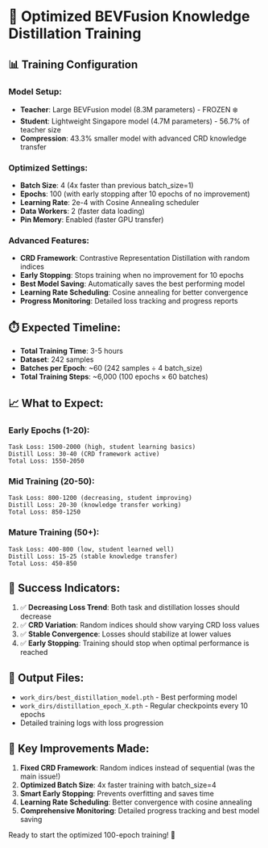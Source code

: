 # 🚀 Optimized BEVFusion Knowledge Distillation Training

## 📊 **Training Configuration**

### **Model Setup:**
- **Teacher**: Large BEVFusion model (8.3M parameters) - FROZEN ❄️
- **Student**: Lightweight Singapore model (4.7M parameters) - 56.7% of teacher size
- **Compression**: 43.3% smaller model with advanced CRD knowledge transfer

### **Optimized Settings:**
- **Batch Size**: 4 (4x faster than previous batch_size=1)
- **Epochs**: 100 (with early stopping after 10 epochs of no improvement)
- **Learning Rate**: 2e-4 with Cosine Annealing scheduler
- **Data Workers**: 2 (faster data loading)
- **Pin Memory**: Enabled (faster GPU transfer)

### **Advanced Features:**
- **CRD Framework**: Contrastive Representation Distillation with random indices
- **Early Stopping**: Stops training when no improvement for 10 epochs
- **Best Model Saving**: Automatically saves the best performing model
- **Learning Rate Scheduling**: Cosine annealing for better convergence
- **Progress Monitoring**: Detailed loss tracking and progress reports

## ⏱️ **Expected Timeline:**
- **Total Training Time**: 3-5 hours
- **Dataset**: 242 samples
- **Batches per Epoch**: ~60 (242 samples ÷ 4 batch_size)
- **Total Training Steps**: ~6,000 (100 epochs × 60 batches)

## 📈 **What to Expect:**

### **Early Epochs (1-20):**
```
Task Loss: 1500-2000 (high, student learning basics)
Distill Loss: 30-40 (CRD framework active)
Total Loss: 1550-2050
```

### **Mid Training (20-50):**
```
Task Loss: 800-1200 (decreasing, student improving)
Distill Loss: 20-30 (knowledge transfer working)
Total Loss: 850-1250
```

### **Mature Training (50+):**
```
Task Loss: 400-800 (low, student learned well)
Distill Loss: 15-25 (stable knowledge transfer)
Total Loss: 450-850
```

## 🎯 **Success Indicators:**
1. ✅ **Decreasing Loss Trend**: Both task and distillation losses should decrease
2. ✅ **CRD Variation**: Random indices should show varying CRD loss values
3. ✅ **Stable Convergence**: Losses should stabilize at lower values
4. ✅ **Early Stopping**: Training should stop when optimal performance is reached

## 📁 **Output Files:**
- `work_dirs/best_distillation_model.pth` - Best performing model
- `work_dirs/distillation_epoch_X.pth` - Regular checkpoints every 10 epochs
- Detailed training logs with loss progression

## 🔧 **Key Improvements Made:**
1. **Fixed CRD Framework**: Random indices instead of sequential (was the main issue!)
2. **Optimized Batch Size**: 4x faster training with batch_size=4
3. **Smart Early Stopping**: Prevents overfitting and saves time
4. **Learning Rate Scheduling**: Better convergence with cosine annealing
5. **Comprehensive Monitoring**: Detailed progress tracking and best model saving

Ready to start the optimized 100-epoch training! 🚀 
